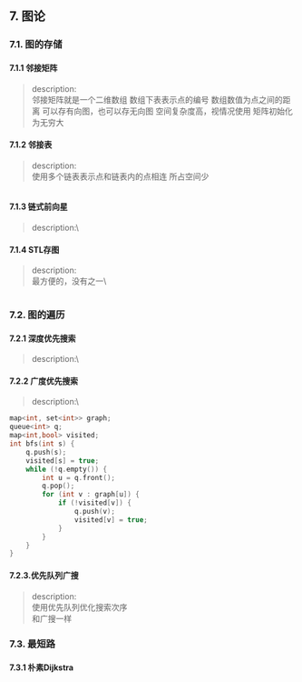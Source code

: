 ## 7. 图论
### 7.1. 图的存储
#### 7.1.1 邻接矩阵
> description:\
> 邻接矩阵就是一个二维数组
> 数组下表表示点的编号
> 数组数值为点之间的距离
> 可以存有向图，也可以存无向图
> 空间复杂度高，视情况使用
> 矩阵初始化为无穷大

#### 7.1.2 邻接表
> description:\
> 使用多个链表表示点和链表内的点相连
> 所占空间少

```cpp
```
#### 7.1.3 链式前向星
> description:\
#### 7.1.4 STL存图
> description:\
> 最方便的，没有之一\

```cpp
```

### 7.2. 图的遍历
#### 7.2.1 深度优先搜索
> description:\

#### 7.2.2 广度优先搜索
> description:\

```cpp
map<int, set<int>> graph;
queue<int> q;
map<int,bool> visited;
int bfs(int s) {
    q.push(s);
    visited[s] = true;
    while (!q.empty()) {
        int u = q.front();
        q.pop();
        for (int v : graph[u]) {
            if (!visited[v]) {
                q.push(v);
                visited[v] = true;
            }
        }
    }
}
```

#### 7.2.3.优先队列广搜
> description:\
> 使用优先队列优化搜索次序\
> 和广搜一样


### 7.3. 最短路
#### 7.3.1 朴素Dijkstra
